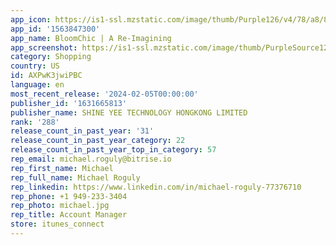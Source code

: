 ```yaml
---
app_icon: https://is1-ssl.mzstatic.com/image/thumb/Purple126/v4/78/a8/8b/78a88bdc-7375-cdfb-50ea-4685d21a8347/AppIcon-1x_U007emarketing-0-10-0-85-220.png/1024x1024bb.png
app_id: '1563847300'
app_name: BloomChic | A Re-Imagining
app_screenshot: https://is1-ssl.mzstatic.com/image/thumb/PurpleSource126/v4/3a/b8/1e/3ab81e64-b3a5-ced2-70c8-a9aac38352df/0d9930a1-65d0-4b0c-a40a-a9d2fdd6c052_1284-x-2778-ios6.5--_U62f7_U8d1d_01.jpg/1284x2778bb.png
category: Shopping
country: US
id: AXPwK3jwiPBC
language: en
most_recent_release: '2024-02-05T00:00:00'
publisher_id: '1631665813'
publisher_name: SHINE YEE TECHNOLOGY HONGKONG LIMITED
rank: '288'
release_count_in_past_year: '31'
release_count_in_past_year_category: 22
release_count_in_past_year_top_in_category: 57
rep_email: michael.roguly@bitrise.io
rep_first_name: Michael
rep_full_name: Michael Roguly
rep_linkedin: https://www.linkedin.com/in/michael-roguly-77376710
rep_phone: +1 949-233-3404
rep_photo: michael.jpg
rep_title: Account Manager
store: itunes_connect
---
```

